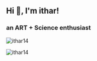 <!--
### Hi there 👋
**ithar14/ithar14** is a ✨ _special_ ✨ repository because its `README.md` (this file) appears on your GitHub profile.

Here are some ideas to get you started:

- 🔭 I’m currently working on ...
- 🌱 I’m currently learning ...
- 👯 I’m looking to collaborate on ...
- 🤔 I’m looking for help with ...
- 💬 Ask me about ...
- 📫 How to reach me: ...
- 😄 Pronouns: ...
- ⚡ Fun fact: ...
-->
<h2>Hi 👋, I'm ithar!</h2>
<h3>an ART + Science enthusiast</h3>

<p align="left"> <img src="https://komarev.com/ghpvc/?username=ithar14&label=Profile%20views&color=0e75b6&style=flat" alt="ithar14" /> </p>

<!--<p align="left"> <a href="https://twitter.com/1t40r" target="blank"><img src="https://img.shields.io/twitter/follow/1t40r?logo=twitter&style=for-the-badge" alt="1t40r" /></a> </p>-->
<!--
- 🔭 I’m currently working on **Portfolio**

- ⚡ Fun fact **Introvert**

<h3 align="left">Connect with me:</h3>
<p align="left">
<a href="https://codepen.io/ithar" target="blank"><img align="center" src="https://raw.githubusercontent.com/rahuldkjain/github-profile-readme-generator/master/src/images/icons/Social/codepen.svg" alt="ithar" height="30" width="40" /></a>
<a href="https://dev.to/ithar" target="blank"><img align="center" src="https://cdn.jsdelivr.net/npm/simple-icons@3.0.1/icons/dev-dot-to.svg" alt="ithar" height="30" width="40" /></a>
<a href="https://twitter.com/1t40r" target="blank"><img align="center" src="https://raw.githubusercontent.com/rahuldkjain/github-profile-readme-generator/master/src/images/icons/Social/twitter.svg" alt="1t40r" height="30" width="40" /></a>
<a href="https://instagram.com/kat.ithar" target="blank"><img align="center" src="https://raw.githubusercontent.com/rahuldkjain/github-profile-readme-generator/master/src/images/icons/Social/instagram.svg" alt="kat.ithar" height="30" width="40" /></a>
<a href="https://medium.com/ithar" target="blank"><img align="center" src="https://raw.githubusercontent.com/rahuldkjain/github-profile-readme-generator/master/src/images/icons/Social/medium.svg" alt="ithar" height="30" width="40" /></a>
<a href="https://www.youtube.com/c/kat ithar" target="blank"><img align="center" src="https://raw.githubusercontent.com/rahuldkjain/github-profile-readme-generator/master/src/images/icons/Social/youtube.svg" alt="kat ithar" height="30" width="40" /></a>
</p>
-->
<!--<h3 align="left">Languages and Tools:</h3>
<p align="left"> <a href="https://www.blender.org/" target="_blank"> <img src="https://download.blender.org/branding/community/blender_community_badge_white.svg" alt="blender" width="40" height="40"/> </a> <a href="https://getbootstrap.com" target="_blank"> <img src="https://raw.githubusercontent.com/devicons/devicon/master/icons/bootstrap/bootstrap-plain-wordmark.svg" alt="bootstrap" width="40" height="40"/> </a> <a href="https://www.w3schools.com/css/" target="_blank"> <img src="https://raw.githubusercontent.com/devicons/devicon/master/icons/css3/css3-original-wordmark.svg" alt="css3" width="40" height="40"/> </a> <a href="https://www.figma.com/" target="_blank"> <img src="https://www.vectorlogo.zone/logos/figma/figma-icon.svg" alt="figma" width="40" height="40"/> </a> <a href="https://git-scm.com/" target="_blank"> <img src="https://www.vectorlogo.zone/logos/git-scm/git-scm-icon.svg" alt="git" width="40" height="40"/> </a> <a href="https://www.w3.org/html/" target="_blank"> <img src="https://raw.githubusercontent.com/devicons/devicon/master/icons/html5/html5-original-wordmark.svg" alt="html5" width="40" height="40"/> </a> <a href="https://www.invisionapp.com/" target="_blank"> <img src="https://www.vectorlogo.zone/logos/invisionapp/invisionapp-icon.svg" alt="invision" width="40" height="40"/> </a> <a href="https://developer.mozilla.org/en-US/docs/Web/JavaScript" target="_blank"> <img src="https://raw.githubusercontent.com/devicons/devicon/master/icons/javascript/javascript-original.svg" alt="javascript" width="40" height="40"/> </a> <a href="https://www.linux.org/" target="_blank"> <img src="https://raw.githubusercontent.com/devicons/devicon/master/icons/linux/linux-original.svg" alt="linux" width="40" height="40"/> </a> <a href="https://opencv.org/" target="_blank"> <img src="https://www.vectorlogo.zone/logos/opencv/opencv-icon.svg" alt="opencv" width="40" height="40"/> </a> <a href="https://www.photoshop.com/en" target="_blank"> <img src="https://raw.githubusercontent.com/devicons/devicon/master/icons/photoshop/photoshop-line.svg" alt="photoshop" width="40" height="40"/> </a> <a href="https://pugjs.org" target="_blank"> <img src="https://cdn.worldvectorlogo.com/logos/pug.svg" alt="pug" width="40" height="40"/> </a> <a href="https://www.python.org" target="_blank"> <img src="https://raw.githubusercontent.com/devicons/devicon/master/icons/python/python-original.svg" alt="python" width="40" height="40"/> </a> <a href="https://sass-lang.com" target="_blank"> <img src="https://raw.githubusercontent.com/devicons/devicon/master/icons/sass/sass-original.svg" alt="sass" width="40" height="40"/> </a> <a href="https://unity.com/" target="_blank"> <img src="https://www.vectorlogo.zone/logos/unity3d/unity3d-icon.svg" alt="unity" width="40" height="40"/> </a> <a href="https://www.adobe.com/products/xd.html" target="_blank"> <img src="https://cdn.worldvectorlogo.com/logos/adobe-xd.svg" alt="xd" width="40" height="40"/> </a> </p>
-->

<p><img align="left" src="https://github-readme-stats.vercel.app/api/top-langs?username=ithar14&show_icons=true&locale=en&layout=compact" alt="ithar14" /></p>

<!--<p>&nbsp;<img align="center" src="https://github-readme-stats.vercel.app/api?username=ithar14&show_icons=true&locale=en" alt="ithar14" /></p>-->

<!--<p><img align="center" src="https://github-readme-streak-stats.herokuapp.com/?user=ithar14&" alt="ithar14" /></p>-->
